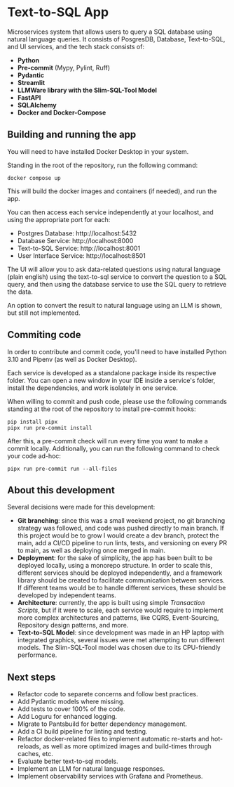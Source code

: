 # Text-to-SQL App

Microservices system that allows users to query a SQL database using natural language queries. It consists of PosgresDB, Database, Text-to-SQL, and UI services, and the tech
stack consists of:

- **Python**
- **Pre-commit** (Mypy, Pylint, Ruff)
- **Pydantic**
- **Streamlit**
- **LLMWare library with the Slim-SQL-Tool Model**
- **FastAPI**
- **SQLAlchemy**
- **Docker and Docker-Compose**

## Building and running the app

You will need to have installed Docker Desktop in your system.

Standing in the root of the repository, run the following command:

`docker compose up`

This will build the docker images and containers (if needed), and run the app.

You can then access each service independently at your localhost, and using the
appropriate port for each:

- Postgres Database: http://localhost:5432
- Database Service: http://localhost:8000
- Text-to-SQL Service: http://localhost:8001
- User Interface Service: http://localhost:8501

The UI will allow you to ask data-related questions using natural language (plain
english) using the text-to-sql service to convert the question to a SQL query, and then
using the database service to use the SQL query to retrieve the data.

An option to convert the result to natural language using an LLM is shown, but still not
implemented.

## Commiting code

In order to contribute and commit code, you'll need to have installed Python 3.10 and
Pipenv (as well as Docker Desktop).

Each service is developed as a standalone package inside its respective folder. You can
open a new window in your IDE inside a service's folder, install the dependencies, and
work isolately in one service.

When willing to commit and push code, please use the following commands standing at the
root of the repository to install pre-commit hooks:

```
pip install pipx
pipx run pre-commit install
```

After this, a pre-commit check will run every time you want to make a commit locally.
Additionally, you can run the following command to check your code ad-hoc:

`pipx run pre-commit run --all-files`

## About this development

Several decisions were made for this development:

- **Git branching**: since this was a small weekend project, no git branching strategy
was followed, and code was pushed directly to main branch. If this project would be to
grow I would create a dev branch, protect the main, add a CI/CD pipeline to run lints,
tests, and versioning on every PR to main, as well as deploying once merged in main.
- **Deployment**: for the sake of simplicity, the app has been built to be deployed
locally, using a monorepo structure. In order to scale this, different services should
be deployed independently, and a framework library should be created to facilitate
communication between services. If different teams would be to handle different
services, these should be developed by independent teams.
- **Architecture**: currently, the app is built using simple *Transaction Scripts*, but
if it were to scale, each service would require to implement more complex architectures
and patterns, like CQRS, Event-Sourcing, Repository design patterns, and more.
- **Text-to-SQL Model**: since development was made in an HP laptop with integrated
graphics, several issues were met attempting to run different models. The Slim-SQL-Tool
model was chosen due to its CPU-friendly performance.

## Next steps

- Refactor code to separete concerns and follow best practices.
- Add Pydantic models where missing.
- Add tests to cover 100% of the code.
- Add Loguru for enhanced logging.
- Migrate to Pantsbuild for better dependency management.
- Add a CI build pipeline for linting and testing.
- Refactor docker-related files to implement automatic re-starts and hot-reloads, as
well as more optimized images and build-times through caches, etc.
- Evaluate better text-to-sql models.
- Implement an LLM for natural language responses.
- Implement observability services with Grafana and Prometheus.
